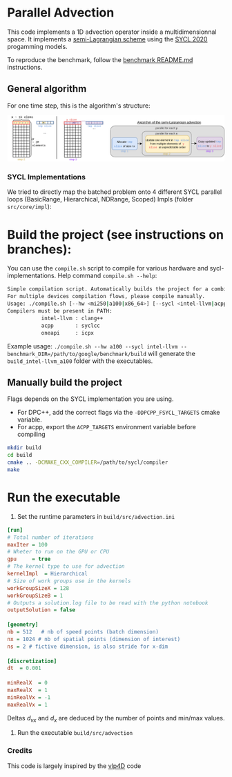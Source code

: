 # Parallel Advection

This code implements a 1D advection operator inside a multidimensionnal space. It implements a [semi-Lagrangian scheme](https://en.wikipedia.org/wiki/Semi-Lagrangian_scheme) using the [SYCL 2020](https://registry.khronos.org/SYCL/specs/sycl-2020/html/sycl-2020.html) progamming models.

To reproduce the benchmark, follow the [benchmark README.md](benchmark/README.md) instructions.

## General algorithm
For one time step, this is the algorithm's structure:

![Advection process](docs/fig/AdvectionProcess.png)

### SYCL Implementations
We tried to directly map the batched problem onto 4 different SYCL parallel loops (BasicRange, Hierarchical, NDRange, Scoped)
Impls (folder `src/core/impl`):


# Build the project (see instructions on branches):
You can use the `compile.sh` script to compile for various hardware and sycl-implementations.
Help command `compile.sh --help`:

```sh
Simple compilation script. Automatically builds the project for a combination (hw, sycl).
For multiple devices compilation flows, please compile manually.
Usage: ./compile.sh [--hw <mi250|a100|x86_64>] [--sycl <intel-llvm|acpp|oneapi>] [--benchmark_DIR=<directory>]
Compilers must be present in PATH:
           intel-llvm : clang++
           acpp       : syclcc
           oneapi     : icpx
```

Example usage: `./compile.sh --hw a100 --sycl intel-llvm --benchmark_DIR=/path/to/google/benchmark/build` will generate the `build_intel-llvm_a100` folder with the executables.

## Manually build the project
Flags depends on the SYCL implementation you are using.
- For DPC++, add the correct flags via the `-DDPCPP_FSYCL_TARGETS` cmake variable.
- For acpp, export the `ACPP_TARGETS` environment variable before compiling
```sh
mkdir build
cd build
cmake .. -DCMAKE_CXX_COMPILER=/path/to/sycl/compiler
make
```

# Run the executable
1. Set the runtime parameters in `build/src/advection.ini`

```ini
[run]
# Total number of iterations
maxIter = 100
# Wheter to run on the GPU or CPU
gpu     = true
# The kernel type to use for advection
kernelImpl  = Hierarchical
# Size of work groups use in the kernels
workGroupSizeX = 128
workGroupSizeB = 1
# Outputs a solution.log file to be read with the python notebook
outputSolution = false

[geometry]
nb = 512   # nb of speed points (batch dimension)
nx = 1024 # nb of spatial points (dimension of interest)
ns = 2 # fictive dimension, is also stride for x-dim

[discretization]
dt  = 0.001

minRealX  = 0
maxRealX  = 1
minRealVx = -1
maxRealVx = 1
```

Deltas $d_{vx}$ and $d_x$ are deduced by the number of points and min/max values.

1. Run the executable `build/src/advection`


### Credits
This code is largely inspired by the [vlp4D](https://github.com/yasahi-hpc/vlp4d) code
